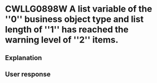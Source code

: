 # CWLLG0898W A list variable of the ''0'' business object type and list length of ''1'' has reached the warning level of ''2'' items.

## Explanation

## User response